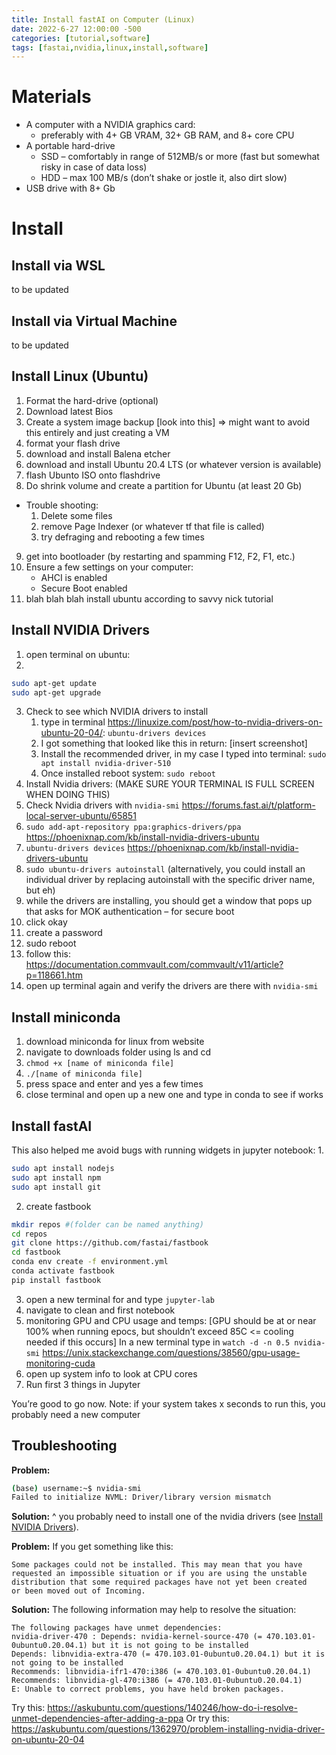 ```yaml
---
title: Install fastAI on Computer (Linux)
date: 2022-6-27 12:00:00 -500
categories: [tutorial,software]
tags: [fastai,nvidia,linux,install,software]
---
```

# Materials
* A computer with a NVIDIA graphics card:
    * preferably with 4+ GB VRAM, 32+ GB RAM, and 8+ core CPU
* A portable hard-drive
    * SSD – comfortably in range of 512MB/s or more (fast but somewhat risky in case of data loss)
    * HDD – max 100 MB/s (don’t shake or jostle it, also dirt slow)
* USB drive with 8+ Gb

# Install

## Install via WSL
to be updated

## Install via Virtual Machine
to be updated

## Install Linux (Ubuntu)
1. Format the hard-drive (optional)
2. Download latest Bios
3. Create a system image backup [look into this] => might want to avoid this entirely and just creating a VM
4. format your flash drive
5. download and install Balena etcher
6. download and install Ubuntu 20.4 LTS (or whatever version is available)
7. flash Ubunto ISO onto flashdrive
8. Do shrink volume and create a partition for Ubuntu (at least 20 Gb)
- Trouble shooting:
    1. Delete some files
    2. remove Page Indexer (or whatever tf that file is called)
    3. try defraging and rebooting a few times
9. get into bootloader (by restarting and spamming F12, F2, F1, etc.)
10. Ensure a few settings on your computer:
    * AHCI is enabled
    * Secure Boot enabled
11. blah blah blah install ubuntu according to savvy nick tutorial

## Install NVIDIA Drivers
1. open terminal on ubuntu:
2. 
```bash
sudo apt-get update
sudo apt-get upgrade
```
3. Check to see which NVIDIA drivers to install
    1. type in terminal <https://linuxize.com/post/how-to-nvidia-drivers-on-ubuntu-20-04/>: 
    ```ubuntu-drivers devices```
    2. I got something that looked like this in return: [insert screenshot]
    3. Install the recommended driver, in my case I typed into terminal: `sudo apt install nvidia-driver-510`
    4. Once installed reboot system: `sudo reboot`
4. Install Nvidia drivers: (MAKE SURE YOUR TERMINAL IS FULL SCREEN WHEN DOING THIS)
5. Check Nvidia drivers with `nvidia-smi` <https://forums.fast.ai/t/platform-local-server-ubuntu/65851>
6. `sudo add-apt-repository ppa:graphics-drivers/ppa` <https://phoenixnap.com/kb/install-nvidia-drivers-ubuntu>
7. `ubuntu-drivers devices` <https://phoenixnap.com/kb/install-nvidia-drivers-ubuntu>
8. `sudo ubuntu-drivers autoinstall` (alternatively, you could install an individual driver by replacing autoinstall with the specific driver name, but eh)
9. while the drivers are installing, you should get a window that pops up that asks for MOK authentication – for secure boot
10. click okay
11. create a password
12. sudo reboot
13. follow this: https://documentation.commvault.com/commvault/v11/article?p=118661.htm
14. open up terminal again and verify the drivers are there with `nvidia-smi`

## Install miniconda
1. download miniconda for linux from website
2. navigate to downloads folder using ls and cd
3. `chmod +x [name of miniconda file]`
4. `./[name of miniconda file]`
5. press space and enter and yes a few times
6. close terminal and open up a new one and type in conda to see if works

## Install fastAI
This also helped me avoid bugs with running widgets in jupyter notebook:
1. 
```bash
sudo apt install nodejs
sudo apt install npm
sudo apt install git
```
2. create fastbook
```bash
mkdir repos #(folder can be named anything)
cd repos
git clone https://github.com/fastai/fastbook
cd fastbook
conda env create -f environment.yml
conda activate fastbook
pip install fastbook
```
3. open a new terminal for and type `jupyter-lab`
4. navigate to clean and first notebook
5. monitoring GPU and CPU usage and temps: [GPU should be at or near 100% when running epocs, but shouldn’t exceed 85C <= cooling needed if this occurs]
In a new terminal type in `watch -d -n 0.5 nvidia-smi` <https://unix.stackexchange.com/questions/38560/gpu-usage-monitoring-cuda>
6. open up system info to look at CPU cores
7. Run first 3 things in Jupyter

You’re good to go now.
Note: if your system takes x seconds to run this, you probably need a new computer

## Troubleshooting
**Problem:**
```bash
(base) username:~$ nvidia-smi
Failed to initialize NVML: Driver/library version mismatch
```

**Solution:** ^ you probably need to install one of the nvidia drivers (see [Install NVIDIA Drivers](#install-nvidia-drivers)).

**Problem:** If you get something like this:

```
Some packages could not be installed. This may mean that you have
requested an impossible situation or if you are using the unstable
distribution that some required packages have not yet been created
or been moved out of Incoming.
```
**Solution:** The following information may help to resolve the situation:

```
The following packages have unmet dependencies:
nvidia-driver-470 : Depends: nvidia-kernel-source-470 (= 470.103.01-0ubuntu0.20.04.1) but it is not going to be installed
Depends: libnvidia-extra-470 (= 470.103.01-0ubuntu0.20.04.1) but it is not going to be installed
Recommends: libnvidia-ifr1-470:i386 (= 470.103.01-0ubuntu0.20.04.1)
Recommends: libnvidia-gl-470:i386 (= 470.103.01-0ubuntu0.20.04.1)
E: Unable to correct problems, you have held broken packages.
```

Try this: <https://askubuntu.com/questions/140246/how-do-i-resolve-unmet-dependencies-after-adding-a-ppa>
Or try this: <https://askubuntu.com/questions/1362970/problem-installing-nvidia-driver-on-ubuntu-20-04>
